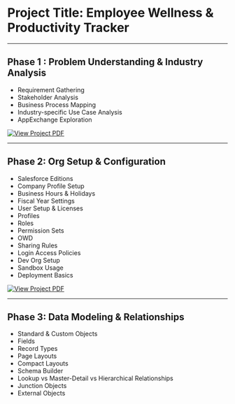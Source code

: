 # Project Title: Employee Wellness & Productivity Tracker
_______________________________________________________________________________________________
## Phase 1 : Problem Understanding & Industry Analysis 
- Requirement Gathering 
- Stakeholder Analysis 
- Business Process Mapping 
-  Industry-specific Use Case Analysis 
-  AppExchange Exploration
  
[![View Project PDF](https://img.shields.io/badge/View%20Project%20PDF-blue?style=for-the-badge&logo=adobeacrobatreader)](Phase1.pdf)


_______________________________________________________________________________________________
## Phase 2: Org Setup & Configuration 
- Salesforce Editions 
- Company Profile Setup 
- Business Hours & Holidays 
- Fiscal Year Settings 
- User Setup & Licenses 
- Profiles 
- Roles 
- Permission Sets 
- OWD
- Sharing Rules 
- Login Access Policies
- Dev Org Setup
- Sandbox Usage
- Deployment Basics

[![View Project PDF](https://img.shields.io/badge/View%20Project%20PDF-blue?style=for-the-badge&logo=adobeacrobatreader)](Phase2.pdf)

_______________________________________________________________________________________________
## Phase 3: Data Modeling & Relationships
- Standard & Custom Objects
- Fields
- Record Types
- Page Layouts
- Compact Layouts
- Schema Builder
- Lookup vs Master-Detail vs Hierarchical Relationships
- Junction Objects
- External Objects 

